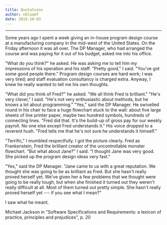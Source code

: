 ```yaml
---
title: Quotations
author: nbloomf
date: 2015-10-03
---
```


* * *

Some years ago I spent a week giving an in-house program design course at a manufacturing company in the mid-west of the United States. On the Friday afternoon it was all over. The DP Manager, who had arranged the course and was paying for it out of his budget, asked me into his office.

"What do you think?" he asked. He was asking me to tell him my impressions of his operation and his staff. "Pretty good," I said. "You've got some good people there." Program design courses are hard work; I was very tired; and staff evaluation consultancy is charged extra. Anyway, I knew he really wanted to tell me his own thoughts.

"What did you think of Fred?" he asked. "We all think Fred is brilliant." "He's very clever," I said. "He's not very enthusiastic about methods, but he knows a lot about programming." "Yes," said the DP Manager. He swivelled round in his chair to face a huge flowchart stuck to the wall: about five large sheets of line printer paper, maybe two hundred symbols, hundreds of connecting lines. "Fred did that. It's the build-up of gross pay for our weekly payroll. No one else except Fred understands it." His voice dropped to a reverent hush. "Fred tells me that he's not sure he understands it himself."

"Terrific," I mumbled respectfully. I got the picture clearly. Fred as Frankenstein, Fred the brilliant creator of the uncontrollable monster flowchart. "But what about Jane?" I said. "I thought Jane was very good. She picked up the program design ideas very fast."

"Yes," said the DP Manager. "Jane came to us with a great reputation. We thought she was going to be as brilliant as Fred. But she hasn't really proved herself yet. We've given her a few problems that we thought were going to be really tough, but when she finished it turned out they weren't really difficult at all. Most of them turned out pretty simple. She hasn't really proved herself yet --- if you see what I mean?"

I saw what he meant.

Michael Jackson in "Software Specifications and Requirements: a lexicon of practice, principles and prejudices", p. 20
